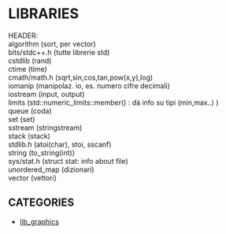 # LIBRARIES  
  
  
HEADER:  
algorithm (sort, per vector)  
bits/stdc++.h (tutte librerie std)  
cstdlib (rand)  
ctime (time)  
cmath/math.h (sqrt,sin,cos,tan,pow(x,y),log)  
iomanip (manipolaz. io, es. numero cifre decimali)  
iostream (input, output)  
limits (std::numeric_limits<type>::member() : dà info su tipi (min,max..) )  
queue (coda)  
set (set)  
sstream (stringstream)  
stack (stack)  
stdlib.h (atoi(char), stoi, sscanf)  
string (to_string(int))  
sys/stat.h (struct stat: info about file)  
unordered_map (dizionari)  
vector (vettori)  

## CATEGORIES  
*	[lib_graphics](lib_graphics/README.md)  

